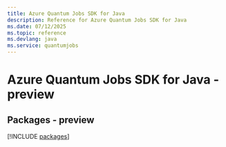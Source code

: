 ```yaml
---
title: Azure Quantum Jobs SDK for Java
description: Reference for Azure Quantum Jobs SDK for Java
ms.date: 07/12/2025
ms.topic: reference
ms.devlang: java
ms.service: quantumjobs
---
```

# Azure Quantum Jobs SDK for Java - preview
## Packages - preview
[!INCLUDE [packages](quantum-jobs-index.md)]